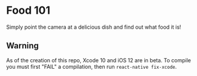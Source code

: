 # Food 101
Simply point the camera at a delicious dish and find out what food it is!

## Warning
As of the creation of this repo, Xcode 10 and iOS 12 are in beta.  To compile you must first "FAIL" a compilation, then run `react-native fix-xcode`.
